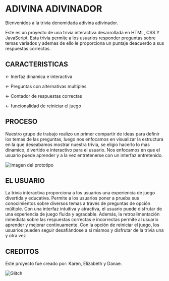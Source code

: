 # ADIVINA ADIVINADOR

Bienvenidos a la trivia denomidada adivina adivinador.

Este es un proyecto de una trivia interactiva desarrollada en HTML, CSS Y JavaScript.
Esta trivia permite a los usuarios responder preguntas sobre temas variados y ademas
de ello le proporciona un puntaje deacuerdo a sus respuestas correctas.

## CARACTERISTICAS

← Inerfaz dinamica e interactiva

← Preguntas con alternativas multiples

← Contador de respuestas correctas

← funcionalidad de reiniciar el juego

## PROCESO

Nuestro grupo de trabajo realizo un primer compartir de ideas para definir los temas
de las preguntas, luego nos enfocamos en visualizar la estructura en la que deseabamos
mostrar nuestra trivia, se eligio hacerlo lo mas dinamico, divertido e interactivo para
el usuario. Nos enfocamos en que el usuario puede aprender y a la vez entretenerse con
un interfaz entretenido.

![Imagen del prototipo](https://cdn.glitch.global/f9d11a1b-1d25-4f01-a4a0-92e3376002a9/proceso.jpeg?v=1711002078572)

## EL USUARIO

La trivia interactiva proporciona a los usuarios una experiencia de juego divertida y
educativa. Permite a los usuarios poner a prueba sus conocimientos sobre diversos temas
a través de preguntas de opción múltiple. Con una interfaz intuitiva y atractiva, el
usuario puede disfrutar de una experiencia de juego fluida y agradable. Además, la
retroalimentación inmediata sobre las respuestas correctas e incorrectas permite al
usuario aprender y mejorar continuamente. Con la opción de reiniciar el juego, los
usuarios pueden seguir desafiándose a sí mismos y disfrutar de la trivia una y otra vez

## CREDITOS

Este proyecto fue creado por: Karen, Elizabeth y Danae.

![Glitch](https://glitch.com/edit/#!/adivina-adivinador?path=README.md%3A31%3A10)
